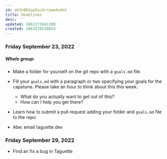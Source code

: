 ```yaml
---
id: ak3n862qa5sc3rrpew4vdnt
title: Deadlines
desc: ''
updated: 1663273681109
created: 1663270238854
---
```


### Friday September 23, 2022

##### Whole group:
- Make a folder for yourself on the git repo with a `goals.md` file.
- Fill your `goals.md` with a paragraph or two specifying your goals for the capstone. Please take an hour to think about this this week.
    - What do you actually want to get out of this?
    - How can I help you get there?
- Learn how to submit a pull request adding your folder and `goals.md` file to the repo

- Abe: email taguette dev

### Friday September 29, 2022

- Find an fix a bug in Taguette